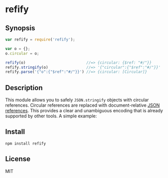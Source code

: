 # refify

## Synopsis

```javascript
var refify = require('refify');

var o = {};
o.circular = o;

refify(o)                           //=> {circular: {$ref: "#/"}}
refify.stringify(o)                 //=> '{"circular":{"$ref":"#/"}}'
refify.parse('{"o":{"$ref":"#/"}}') //=> {circular: [Circular]}
```

## Description

This module allows you to safely `JSON.stringify` objects with circular
references. Circular references are replaced with document-relative
[JSON references][json_ref]. This provides a clear and unambiguous encoding that
is already supported by other tools. A simple example:

## Install

    npm install refify

## License

MIT

[json_ref]: http://tools.ietf.org/id/draft-pbryan-zyp-json-ref-03.html
